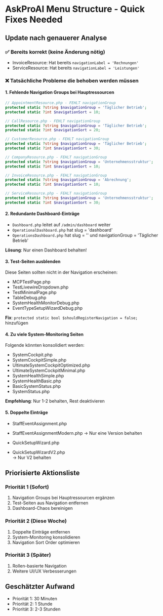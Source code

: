 # AskProAI Menu Structure - Quick Fixes Needed

## Update nach genauerer Analyse

### ✅ Bereits korrekt (keine Änderung nötig)
- InvoiceResource: Hat bereits `navigationLabel = 'Rechnungen'`
- ServiceResource: Hat bereits `navigationLabel = 'Leistungen'`

### ❌ Tatsächliche Probleme die behoben werden müssen

#### 1. **Fehlende Navigation Groups bei Hauptressourcen**
```php
// AppointmentResource.php - FEHLT navigationGroup
protected static ?string $navigationGroup = 'Täglicher Betrieb';
protected static ?int $navigationSort = 10;

// CallResource.php - FEHLT navigationGroup  
protected static ?string $navigationGroup = 'Täglicher Betrieb';
protected static ?int $navigationSort = 20;

// CustomerResource.php - FEHLT navigationGroup
protected static ?string $navigationGroup = 'Täglicher Betrieb';
protected static ?int $navigationSort = 30;

// CompanyResource.php - FEHLT navigationGroup
protected static ?string $navigationGroup = 'Unternehmensstruktur';
protected static ?int $navigationSort = 10;

// InvoiceResource.php - FEHLT navigationGroup
protected static ?string $navigationGroup = 'Abrechnung';
protected static ?int $navigationSort = 10;

// ServiceResource.php - FEHLT navigationGroup
protected static ?string $navigationGroup = 'Unternehmensstruktur';
protected static ?int $navigationSort = 30;
```

#### 2. **Redundante Dashboard-Einträge**
- `Dashboard.php` leitet auf `/admin/dashboard` weiter
- `OperationalDashboard.php` hat slug = 'dashboard'  
- `OperationsDashboard.php` hat slug = '' und navigationGroup = 'Täglicher Betrieb'

**Lösung**: Nur einen Dashboard behalten!

#### 3. **Test-Seiten ausblenden**
Diese Seiten sollten nicht in der Navigation erscheinen:
- MCPTestPage.php
- TestLivewireDropdown.php
- TestMinimalPage.php
- TableDebug.php
- SystemHealthMonitorDebug.php
- EventTypeSetupWizardDebug.php

**Fix**: `protected static bool $shouldRegisterNavigation = false;` hinzufügen

#### 4. **Zu viele System-Monitoring Seiten**
Folgende könnten konsolidiert werden:
- SystemCockpit.php
- SystemCockpitSimple.php
- UltimateSystemCockpitOptimized.php
- UltimateSystemCockpitMinimal.php
- SystemHealthSimple.php
- SystemHealthBasic.php
- BasicSystemStatus.php
- SystemStatus.php

**Empfehlung**: Nur 1-2 behalten, Rest deaktivieren

#### 5. **Doppelte Einträge**
- StaffEventAssignment.php
- StaffEventAssignmentModern.php
→ Nur eine Version behalten

- QuickSetupWizard.php
- QuickSetupWizardV2.php  
→ Nur V2 behalten

## Priorisierte Aktionsliste

### Priorität 1 (Sofort)
1. Navigation Groups bei Hauptressourcen ergänzen
2. Test-Seiten aus Navigation entfernen
3. Dashboard-Chaos bereinigen

### Priorität 2 (Diese Woche)
1. Doppelte Einträge entfernen
2. System-Monitoring konsolidieren
3. Navigation Sort Order optimieren

### Priorität 3 (Später)
1. Rollen-basierte Navigation
2. Weitere UI/UX Verbesserungen

## Geschätzter Aufwand
- Priorität 1: 30 Minuten
- Priorität 2: 1 Stunde  
- Priorität 3: 2-3 Stunden